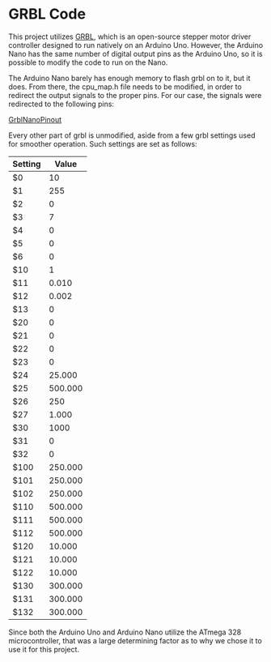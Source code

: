 # GRBL Code

This project utilizes [GRBL](https://github.com/grbl/grbl), which is an open-source stepper motor driver controller designed to run natively on an Arduino Uno. However, the Arduino Nano has the same number of digital output pins as the Arduino Uno, so it is possible to modify the code to run on the Nano.

The Arduino Nano barely has enough memory to flash grbl on to it, but it does. From there, the cpu_map.h file needs to be modified, in order to redirect the output signals to the proper pins. For our case, the signals were redirected to the following pins:

[GrblNanoPinout](https://github.com/Jbruslind/ECE44x_Senior_Design/blob/master/Code/GRBL%20Code/GrblNanoPinout.PNG)

Every other part of grbl is unmodified, aside from a few grbl settings used for smoother operation. Such settings are set as follows:

|Setting|Value|
|----|----|
|$0|10|
|$1|255|
|$2|0|
|$3|7|
|$4|0|
|$5|0|
|$6|0|
|$10|1|
|$11|0.010|
|$12|0.002|
|$13|0|
|$20|0|
|$21|0|
|$22|0|
|$23|0|
|$24|25.000|
|$25|500.000|
|$26|250|
|$27|1.000|
|$30|1000|
|$31|0|
|$32|0|
|$100|250.000|
|$101|250.000|
|$102|250.000|
|$110|500.000|
|$111|500.000|
|$112|500.000|
|$120|10.000|
|$121|10.000|
|$122|10.000|
|$130|300.000|
|$131|300.000|
|$132|300.000|

Since both the Arduino Uno and Arduino Nano utilize the ATmega 328 microcontroller, that was a large determining factor as to why we chose it to use it for this project.
